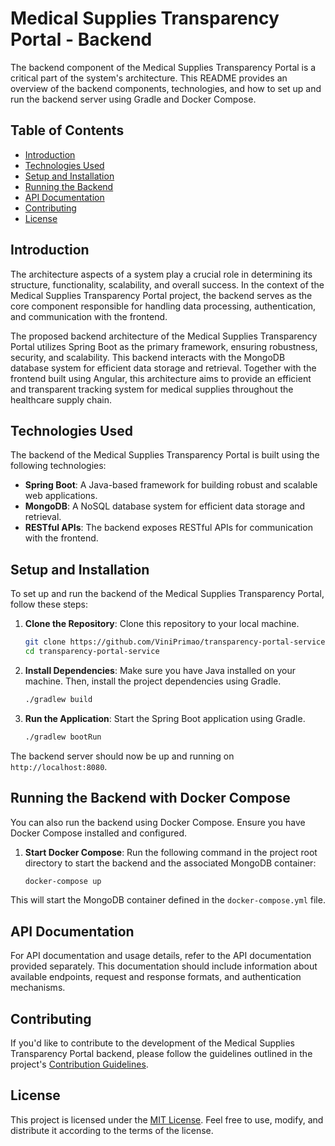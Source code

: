 # Medical Supplies Transparency Portal - Backend

The backend component of the Medical Supplies Transparency Portal is a critical part of the system's architecture. This README provides an overview of the backend components, technologies, and how to set up and run the backend server using Gradle and Docker Compose.

## Table of Contents

- [Introduction](#introduction)
- [Technologies Used](#technologies-used)
- [Setup and Installation](#setup-and-installation)
- [Running the Backend](#running-the-backend)
- [API Documentation](#api-documentation)
- [Contributing](#contributing)
- [License](#license)

## Introduction

The architecture aspects of a system play a crucial role in determining its structure, functionality, scalability, and overall success. In the context of the Medical Supplies Transparency Portal project, the backend serves as the core component responsible for handling data processing, authentication, and communication with the frontend.

The proposed backend architecture of the Medical Supplies Transparency Portal utilizes Spring Boot as the primary framework, ensuring robustness, security, and scalability. This backend interacts with the MongoDB database system for efficient data storage and retrieval. Together with the frontend built using Angular, this architecture aims to provide an efficient and transparent tracking system for medical supplies throughout the healthcare supply chain.

## Technologies Used

The backend of the Medical Supplies Transparency Portal is built using the following technologies:

- **Spring Boot**: A Java-based framework for building robust and scalable web applications.
- **MongoDB**: A NoSQL database system for efficient data storage and retrieval.
- **RESTful APIs**: The backend exposes RESTful APIs for communication with the frontend.

## Setup and Installation

To set up and run the backend of the Medical Supplies Transparency Portal, follow these steps:

1. **Clone the Repository**: Clone this repository to your local machine.

   ```bash
   git clone https://github.com/ViniPrimao/transparency-portal-service.git
   cd transparency-portal-service
   ```

2. **Install Dependencies**: Make sure you have Java installed on your machine. Then, install the project dependencies using Gradle.

   ```bash
   ./gradlew build
   ```

3. **Run the Application**: Start the Spring Boot application using Gradle.

   ```bash
   ./gradlew bootRun
   ```

The backend server should now be up and running on `http://localhost:8080`.

## Running the Backend with Docker Compose

You can also run the backend using Docker Compose. Ensure you have Docker Compose installed and configured.

1. **Start Docker Compose**: Run the following command in the project root directory to start the backend and the associated MongoDB container:

   ```bash
   docker-compose up
   ```

This will start the MongoDB container defined in the `docker-compose.yml` file.

## API Documentation

For API documentation and usage details, refer to the API documentation provided separately. This documentation should include information about available endpoints, request and response formats, and authentication mechanisms.

## Contributing

If you'd like to contribute to the development of the Medical Supplies Transparency Portal backend, please follow the guidelines outlined in the project's [Contribution Guidelines](CONTRIBUTING.md).

## License

This project is licensed under the [MIT License](LICENSE). Feel free to use, modify, and distribute it according to the terms of the license.